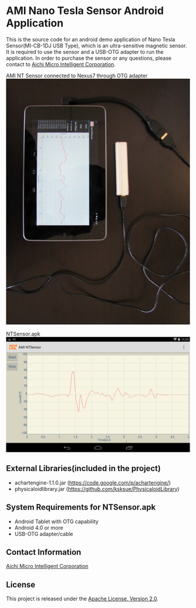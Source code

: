AMI Nano Tesla Sensor Android Application
==================
This is the source code for an android demo application of Nano Tesla Sensor(MI-CB-1DJ USB Type), which is an ultra-sensitive magnetic sensor. It is required to use the sensor and a USB-OTG adapter to run the application. In order to purchase the sensor or any questions, please contact to [Aichi Micro Intelligent Corporation](http://www.aichi-mi.com/).

AMI NT Sensor connected to Nexus7 through OTG adapter
![NT Sensor connected to Nexus7](IMG_0176.JPG)

NTSensor.apk
![NTSensor.apk](009.png)


External Libraries(included in the project)
---------------------------------
- achartengine-1.1.0.jar  (https://code.google.com/p/achartengine/)
- physicaloidlibrary.jar  (https://github.com/ksksue/PhysicaloidLibrary)


System Requirements for NTSensor.apk
---------------------------------
- Android Tablet with OTG capability
- Android 4.0 or more
- USB-OTG adapter/cable


Contact Information
---------------------------------
[Aichi Micro Intelligent Corporation](http://www.aichi-mi.com/)


License
---------------------------------
This project is released under the [Apache License, Version 2.0](http://www.apache.org/licenses/LICENSE-2.0).
